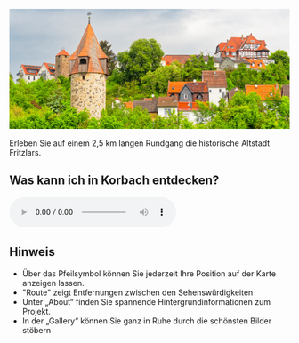 ![Fritzlar](./images/fritzlar/p0.jpg#pano)

Erleben Sie auf einem 2,5 km langen Rundgang die historische Altstadt Fritzlars.

## Was kann ich in Korbach entdecken?

<audio controls class="full-width-audio">
  <source src="locales/fritzlar/de/p0.mp3" type="audio/mpeg">
  Dein Browser unterstützt kein Audioelement.
</audio>

## Hinweis

- Über das Pfeilsymbol können Sie jederzeit Ihre Position auf der Karte anzeigen lassen.
- "Route" zeigt Entfernungen zwischen den Sehenswürdigkeiten
- Unter „About“ finden Sie spannende Hintergrundinformationen zum Projekt.
- In der „Gallery“ können Sie ganz in Ruhe durch die schönsten Bilder stöbern